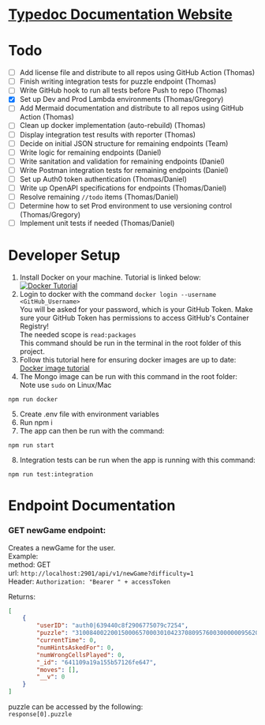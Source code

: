 # [Typedoc Documentation Website](https://sudokuru.github.io/Backend/)<br>

# Todo

- [ ] Add license file and distribute to all repos using GitHub Action (Thomas)
- [ ] Finish writing integration tests for puzzle endpoint (Thomas)
- [ ] Write GitHub hook to run all tests before Push to repo (Thomas)
- [x] Set up Dev and Prod Lambda environments (Thomas/Gregory)
- [ ] Add Mermaid documentation and distribute to all repos using GitHub Action (Thomas)
- [ ] Clean up docker implementation (auto-rebuild) (Thomas)
- [ ] Display integration test results with reporter (Thomas)
- [ ] Decide on initial JSON structure for remaining endpoints (Team)
- [ ] Write logic for remaining endpoints (Daniel)
- [ ] Write sanitation and validation for remaining endpoints (Daniel)
- [ ] Write Postman integration tests for remaining endpoints (Daniel)
- [ ] Set up Auth0 token authentication (Thomas/Daniel)
- [ ] Write up OpenAPI specifications for endpoints (Thomas/Daniel)
- [ ] Resolve remaining ```//todo``` items (Thomas/Daniel)
- [ ] Determine how to set Prod environment to use versioning control (Thomas/Gregory)
- [ ] Implement unit tests if needed (Thomas/Daniel)

# Developer Setup

1. Install Docker on your machine. Tutorial is linked below:<br>
   [![Docker Tutorial](https://img.youtube.com/vi/2ezNqqaSjq8/0.jpg)](https://www.youtube.com/watch?v=2ezNqqaSjq8)<br>
2. Login to docker with the command ```docker login --username <GitHub_Username>```<br>
   You will be asked for your password, which is your GitHub Token. Make sure your GitHub Token has permissions to access GitHub's Container Registry!<br>
   The needed scope is ```read:packages```<br>
   This command should be run in the terminal in the root folder of this project.<br>
3. Follow this tutorial here for ensuring docker images are up to date: [Docker image tutorial](https://phoenixnap.com/kb/update-docker-image-container)<br>
4. The Mongo image can be run with this command in the root folder:<br>
   Note use ```sudo``` on Linux/Mac<br>
```console
npm run docker
```
5. Create .env file with environment variables
6. Run npm i
7. The app can then be run with the command:<br>
```console
npm run start
```
8. Integration tests can be run when the app is running with this command:<br>
```console
npm run test:integration
```

# Endpoint Documentation

### GET newGame endpoint:<br>
Creates a newGame for the user.<br>
Example:<br>
method: GET<br>
url: ```http://localhost:2901/api/v1/newGame?difficulty=1``` <br>
Header: ```Authorization: "Bearer " + accessToken``` <br>

Returns: <br>
```json
[
    {
        "userID": "auth0|639440c8f2906775079c7254",
        "puzzle": "310084002200150006570003010423708095760030000009562030050006070007000900000001500",
        "currentTime": 0,
        "numHintsAskedFor": 0,
        "numWrongCellsPlayed": 0,
        "_id": "641109a19a155b57126fe647",
        "moves": [],
        "__v": 0
    }
]
```
puzzle can be accessed by the following:<br>
```response[0].puzzle``` <br>



